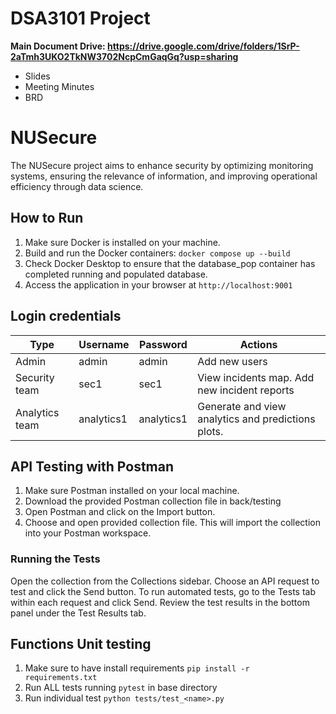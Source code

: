 # DSA3101 Project

**Main Document Drive: https://drive.google.com/drive/folders/1SrP-2aTmh3UKO2TkNW3702NcpCmGaqGq?usp=sharing**
- Slides
- Meeting Minutes
- BRD

# NUSecure

The NUSecure project aims to enhance security by optimizing monitoring systems, ensuring the relevance of information, and improving operational efficiency through data science.

## How to Run

1. Make sure Docker is installed on your machine.
2. Build and run the Docker containers: `docker compose up --build`
3. Check Docker Desktop to ensure that the database_pop container has completed running and populated database.
4. Access the application in your browser at `http://localhost:9001`

## Login credentials
Type | Username | Password | Actions
--- | --- | --- | ---
Admin | admin | admin | Add new users
Security team | sec1 | sec1 | View incidents map. Add new incident reports
Analytics team | analytics1 | analytics1 | Generate and view analytics and predictions plots.
 

## API Testing with Postman
1. Make sure Postman installed on your local machine.
2. Download the provided Postman collection file in back/testing
3. Open Postman and click on the Import button.
4. Choose and open provided collection file. This will import the collection into your Postman workspace.
### Running the Tests
Open the collection from the Collections sidebar.
Choose an API request to test and click the Send button.
To run automated tests, go to the Tests tab within each request and click Send.
Review the test results in the bottom panel under the Test Results tab.

## Functions Unit testing
1. Make sure to have install requirements `pip install -r requirements.txt`
2. Run ALL tests running `pytest` in base directory
3. Run individual test `python tests/test_<name>.py`
   



